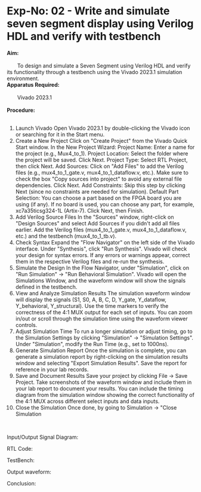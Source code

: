 # Exp-No: 02 - Write and simulate seven segment display using Verilog HDL and verify with testbench 


**Aim:** <br>
<br>
&emsp;&emsp;To design and simulate a Seven Segment using Verilog HDL and verify its functionality through a testbench using the Vivado 2023.1 simulation environment. 
<br>
**Apparatus Required:** <br>
<br>
&emsp;&emsp;Vivado 2023.1<br>
<br>
**Procedure:** <br>
<br>
1. Launch Vivado Open Vivado 2023.1 by double-clicking the Vivado icon or searching for it in the Start menu.<br>
2. Create a New Project Click on "Create Project" from the Vivado Quick Start window. In the New Project Wizard: Project Name: Enter a name for the project (e.g., Mux4_to_1). Project Location: Select the folder where the project will be saved. Click Next. Project Type: Select RTL Project, then click Next. Add Sources: Click on "Add Files" to add the Verilog files (e.g., mux4_to_1_gate.v, mux4_to_1_dataflow.v, etc.). Make sure to check the box "Copy sources into project" to avoid any external file dependencies. Click Next. Add Constraints: Skip this step by clicking Next (since no constraints are needed for simulation).
Default Part Selection: You can choose a part based on the FPGA board you are using (if any). If no board is used, you can choose any part, for example, xc7a35ticsg324-1L (Artix-7). Click Next, then Finish.<br>
3. Add Verilog Source Files In the "Sources" window, right-click on "Design Sources" and select Add Sources if you didn't add all files earlier. Add the Verilog files (mux4_to_1_gate.v, mux4_to_1_dataflow.v, etc.) and the testbench (mux4_to_1_tb.v).<br>
4. Check Syntax Expand the "Flow Navigator" on the left side of the Vivado interface. Under "Synthesis", click "Run Synthesis". Vivado will check your design for syntax errors. If any errors or warnings appear, correct them in the respective Verilog files and re-run the synthesis.<br>
5. Simulate the Design In the Flow Navigator, under "Simulation", click on "Run Simulation" → "Run Behavioral Simulation". Vivado will open the Simulations Window, and the waveform window will show the signals defined in the testbench.<br>
6. View and Analyze Simulation Results The simulation waveform window will display the signals (S1, S0, A, B, C, D, Y_gate, Y_dataflow, Y_behavioral, Y_structural). Use the time markers to verify the correctness of the 4:1 MUX output for each set of inputs. You can zoom in/out or scroll through the simulation time using the waveform viewer controls.<br>
7. Adjust Simulation Time To run a longer simulation or adjust timing, go to the Simulation Settings by clicking "Simulation" → "Simulation Settings".
Under "Simulation", modify the Run Time (e.g., set to 1000ns).<br>
8. Generate Simulation Report Once the simulation is complete, you can generate a simulation report by right-clicking on the simulation results window and selecting "Export Simulation Results". Save the report for reference in your lab records.<br>
9. Save and Document Results Save your project by clicking File → Save Project. Take screenshots of the waveform window and include them in your lab report to document your results. You can include the timing diagram from the simulation window showing the correct functionality of the 4:1 MUX across different select inputs and data inputs.<br>
10. Close the Simulation Once done, by going to Simulation → "Close Simulation<br>
<br>

Input/Output Signal Diagram:


RTL Code:


TestBench:



Output waveform:



Conclusion:






  
